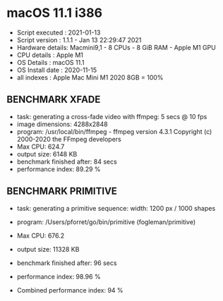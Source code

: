 # macOS 11.1 i386
* Script executed : 2021-01-13
* Script version  : 1.1.1 - Jan 13 22:29:47 2021
* Hardware details: Macmini9,1 - 8 CPUs - 8 GiB RAM -  Apple M1 GPU
* CPU details     : Apple M1
* OS Details      : macOS 11.1
* OS Install date : 2020-11-15
* all indexes     : Apple Mac Mini M1 2020 8GB = 100%
 
## BENCHMARK XFADE
* task: generating a cross-fade video with ffmpeg: 5 secs @ 10 fps
* image dimensions: 4288x2848
* program: /usr/local/bin/ffmpeg - ffmpeg version 4.3.1 Copyright (c) 2000-2020 the FFmpeg developers
* Max CPU: 624.7
* output size: 6148 KB
* benchmark finished after: 84 secs
* performance index: 89.29 %
 
## BENCHMARK PRIMITIVE
* task: generating a primitive sequence: width: 1200 px / 1000 shapes
* program: /Users/pforret/go/bin/primitive (fogleman/primitive)
* Max CPU: 676.2
* output size: 11328 KB
* benchmark finished after: 96 secs
* performance index: 98.96 %
 
* Combined performance index: 94 %
